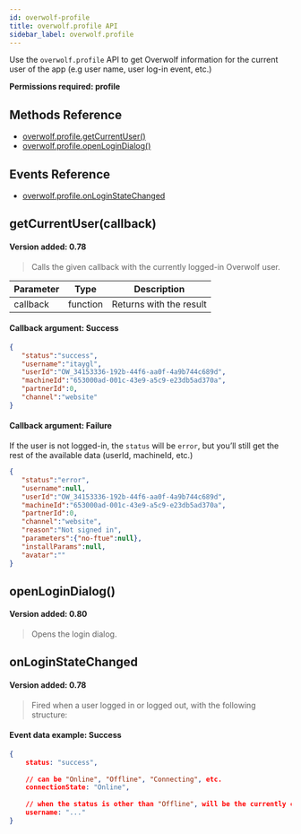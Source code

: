 ```yaml
---
id: overwolf-profile
title: overwolf.profile API
sidebar_label: overwolf.profile
---
```


Use the `overwolf.profile` API to get Overwolf information for the current user of the app (e.g user name, user log-in event, etc.)

**Permissions required: profile**

## Methods Reference

* [overwolf.profile.getCurrentUser()](#getcurrentusercallback)
* [overwolf.profile.openLoginDialog()](#openlogindialog)

## Events Reference

* [overwolf.profile.onLoginStateChanged](#onloginstatechanged)

## getCurrentUser(callback)
#### Version added: 0.78

> Calls the given callback with the currently logged-in Overwolf user.

Parameter | Type     | Description                                                                                        |
----------| ---------| -------------------------------------------------------------------------------------------------- |
callback  | function | Returns with the result                                                                            |   
 
#### Callback argument: Success

```json
{  
   "status":"success",
   "username":"itaygl",
   "userId":"OW_34153336-192b-44f6-aa0f-4a9b744c689d",
   "machineId":"653000ad-001c-43e9-a5c9-e23db5ad370a",
   "partnerId":0,
   "channel":"website"
}
```
#### Callback argument: Failure

If the user is not logged-in, the `status` will be `error`, but you’ll still get the rest of the available data (userId, machineId, etc.)
 
```json
{  
   "status":"error",
   "username":null,
   "userId":"OW_34153336-192b-44f6-aa0f-4a9b744c689d",
   "machineId":"653000ad-001c-43e9-a5c9-e23db5ad370a",
   "partnerId":0,
   "channel":"website",
   "reason":"Not signed in",
   "parameters":{"no-ftue":null},
   "installParams":null,
   "avatar":""
}
```
## openLoginDialog()
#### Version added: 0.80

> Opens the login dialog.

## onLoginStateChanged
#### Version added: 0.78

> Fired when a user logged in or logged out, with the following structure:

#### Event data example: Success

```json
{
    status: "success",
    
    // can be "Online", "Offline", "Connecting", etc.
    connectionState: "Online", 
    
    // when the status is other than "Offline", will be the currently connected username.
    username: "..." 
}
```
